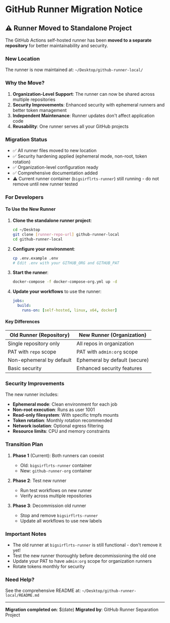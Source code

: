 # GitHub Runner Migration Notice

## ⚠️ Runner Moved to Standalone Project

The GitHub Actions self-hosted runner has been **moved to a separate
repository** for better maintainability and security.

### New Location

The runner is now maintained at: `~/Desktop/github-runner-local/`

### Why the Move?

1. **Organization-Level Support**: The runner can now be shared across multiple
   repositories
2. **Security Improvements**: Enhanced security with ephemeral runners and
   better token management
3. **Independent Maintenance**: Runner updates don't affect application code
4. **Reusability**: One runner serves all your GitHub projects

### Migration Status

- ✅ All runner files moved to new location
- ✅ Security hardening applied (ephemeral mode, non-root, token rotation)
- ✅ Organization-level configuration ready
- ✅ Comprehensive documentation added
- ⚠️ Current runner container (`bigsirflrts-runner`) still running - do not
  remove until new runner tested

### For Developers

#### To Use the New Runner

1. **Clone the standalone runner project**:

   ```bash
   cd ~/Desktop
   git clone [runner-repo-url] github-runner-local
   cd github-runner-local
   ```

2. **Configure your environment**:

   ```bash
   cp .env.example .env
   # Edit .env with your GITHUB_ORG and GITHUB_PAT
   ```

3. **Start the runner**:

   ```bash
   docker-compose -f docker-compose-org.yml up -d
   ```

4. **Update your workflows** to use the runner:

   ```yaml
   jobs:
     build:
       runs-on: [self-hosted, linux, x64, docker]
   ```

#### Key Differences

| Old Runner (Repository)  | New Runner (Organization)     |
| ------------------------ | ----------------------------- |
| Single repository only   | All repos in organization     |
| PAT with `repo` scope    | PAT with `admin:org` scope    |
| Non-ephemeral by default | Ephemeral by default (secure) |
| Basic security           | Enhanced security features    |

### Security Improvements

The new runner includes:

- **Ephemeral mode**: Clean environment for each job
- **Non-root execution**: Runs as user 1001
- **Read-only filesystem**: With specific tmpfs mounts
- **Token rotation**: Monthly rotation recommended
- **Network isolation**: Optional egress filtering
- **Resource limits**: CPU and memory constraints

### Transition Plan

1. **Phase 1** (Current): Both runners can coexist
   - Old: `bigsirflrts-runner` container
   - New: `github-runner-org` container

2. **Phase 2**: Test new runner
   - Run test workflows on new runner
   - Verify across multiple repositories

3. **Phase 3**: Decommission old runner
   - Stop and remove `bigsirflrts-runner`
   - Update all workflows to use new labels

### Important Notes

- The old runner at `bigsirflrts-runner` is still functional - don't remove it
  yet!
- Test the new runner thoroughly before decommissioning the old one
- Update your PAT to have `admin:org` scope for organization runners
- Rotate tokens monthly for security

### Need Help?

See the comprehensive README at: `~/Desktop/github-runner-local/README.md`

---

**Migration completed on**: $(date) **Migrated by**: GitHub Runner Separation
Project
